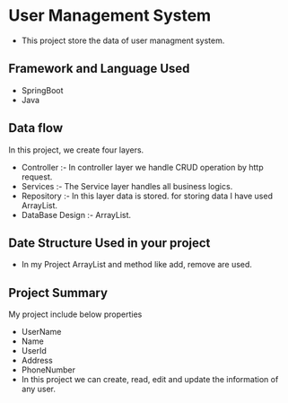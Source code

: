 # User Management System

- This project store the data of user managment system.
## Framework and Language Used

* SpringBoot
* Java

## Data flow
In this project, we create four layers.

* Controller :- In controller layer we handle CRUD operation by http request.
* Services :- The Service layer handles all business logics.
* Repository :- In this layer data is stored. for storing data I have used ArrayList.
* DataBase Design :- ArrayList.

## Date Structure Used in your project

* In my Project ArrayList and method like add, remove are used.

## Project Summary
My project include below properties
* UserName
* Name
* UserId
* Address
* PhoneNumber
* In this project we can create, read, edit and update the information of any user.

